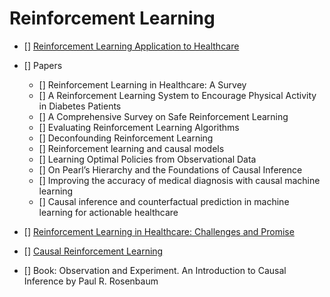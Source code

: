 # Reinforcement Learning

* [] [Reinforcement Learning Application to Healthcare](https://towardsdatascience.com/a-review-of-recent-reinforcment-learning-applications-to-healthcare-1f8357600407)
* [] Papers
  * [] Reinforcement Learning in Healthcare: A Survey
  * [] A Reinforcement Learning System to Encourage
Physical Activity in Diabetes Patients
  * [] A Comprehensive Survey on Safe Reinforcement Learning
  * [] Evaluating Reinforcement Learning Algorithms
  * [] Deconfounding Reinforcement Learning
  * [] Reinforcement learning and causal models
  * [] Learning Optimal Policies from Observational Data
  * [] On Pearl’s Hierarchy and the Foundations of Causal Inference
  * [] Improving the accuracy of medical diagnosis with causal machine learning
  * [] Causal inference and counterfactual prediction in machine learning for actionable healthcare

* [] [Reinforcement Learning in Healthcare: Challenges and Promise](https://www.youtube.com/watch?v=OsGxPVYR2xo)
* [] [Causal Reinforcement Learning](https://crl.causalai.net/)
* [] Book: Observation and Experiment. An Introduction to Causal Inference by Paul R. Rosenbaum